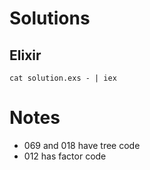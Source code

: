 # Solutions

## Elixir

```
cat solution.exs - | iex
```

# Notes

- 069 and 018 have tree code
- 012 has factor code

